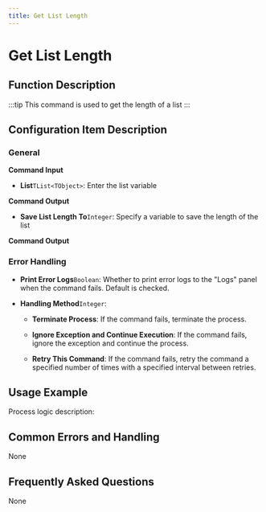 ```yaml
---
title: Get List Length
---
```


# Get List Length

## Function Description

:::tip 
This command is used to get the length of a list
:::

## Configuration Item Description

### General

**Command Input**

- **List**`TList<TObject>`: Enter the list variable


**Command Output**

- **Save List Length To**`Integer`: Specify a variable to save the length of the list


**Command Output**

### Error Handling

- **Print Error Logs**`Boolean`: Whether to print error logs to the "Logs" panel when the command fails. Default is checked. 

- **Handling Method**`Integer`:

    - **Terminate Process**: If the command fails, terminate the process.

    - **Ignore Exception and Continue Execution**: If the command fails, ignore the exception and continue the process.

    - **Retry This Command**: If the command fails, retry the command a specified number of times with a specified interval between retries.

## Usage Example

Process logic description:

## Common Errors and Handling

None

## Frequently Asked Questions

None

